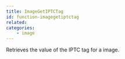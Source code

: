 ```yaml
---
title: ImageGetIPTCTag
id: function-imagegetiptctag
related:
categories:
    - image
---
```


Retrieves the value of the IPTC tag for a image.